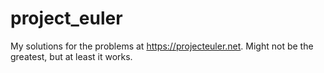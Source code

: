# project_euler

My solutions for the problems at https://projecteuler.net. Might not be the greatest, but at least it works.
